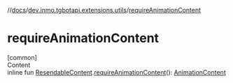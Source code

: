 //[docs](../../index.md)/[dev.inmo.tgbotapi.extensions.utils](index.md)/[requireAnimationContent](require-animation-content.md)



# requireAnimationContent  
[common]  
Content  
inline fun [ResendableContent](../dev.inmo.tgbotapi.types.message.content.abstracts/-resendable-content/index.md).[requireAnimationContent](require-animation-content.md)(): [AnimationContent](../dev.inmo.tgbotapi.types.message.content.media/-animation-content/index.md)  



